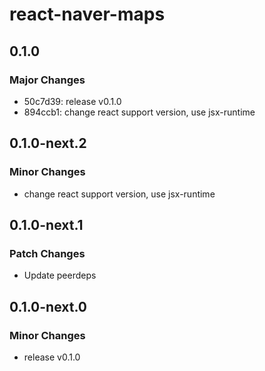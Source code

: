 # react-naver-maps

## 0.1.0

### Major Changes

- 50c7d39: release v0.1.0
- 894ccb1: change react support version, use jsx-runtime

## 0.1.0-next.2

### Minor Changes

- change react support version, use jsx-runtime

## 0.1.0-next.1

### Patch Changes

- Update peerdeps

## 0.1.0-next.0

### Minor Changes

- release v0.1.0
